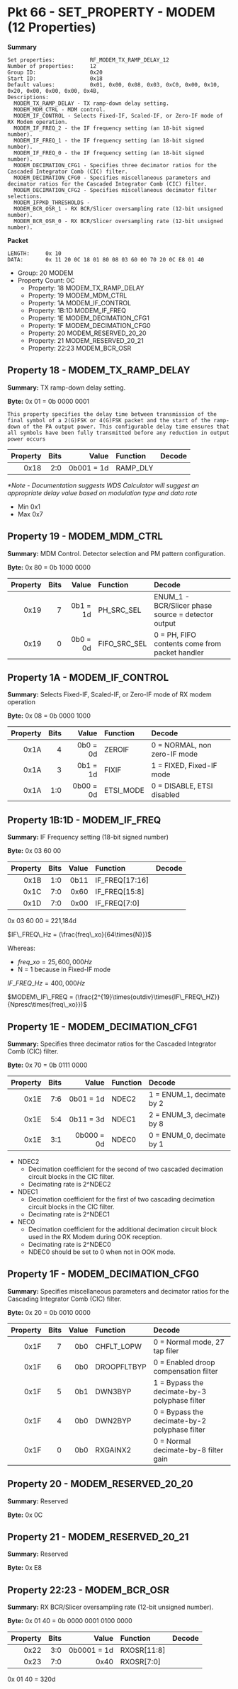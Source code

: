 # Pkt 66 - SET_PROPERTY - MODEM (12 Properties)

**Summary**
```
Set properties:           RF_MODEM_TX_RAMP_DELAY_12
Number of properties:     12
Group ID:                 0x20
Start ID:                 0x18
Default values:           0x01, 0x00, 0x08, 0x03, 0xC0, 0x00, 0x10, 0x20, 0x00, 0x00, 0x00, 0x4B, 
Descriptions:
  MODEM_TX_RAMP_DELAY - TX ramp-down delay setting.
  MODEM_MDM_CTRL - MDM control.
  MODEM_IF_CONTROL - Selects Fixed-IF, Scaled-IF, or Zero-IF mode of RX Modem operation.
  MODEM_IF_FREQ_2 - the IF frequency setting (an 18-bit signed number).
  MODEM_IF_FREQ_1 - the IF frequency setting (an 18-bit signed number).
  MODEM_IF_FREQ_0 - the IF frequency setting (an 18-bit signed number).
  MODEM_DECIMATION_CFG1 - Specifies three decimator ratios for the Cascaded Integrator Comb (CIC) filter.
  MODEM_DECIMATION_CFG0 - Specifies miscellaneous parameters and decimator ratios for the Cascaded Integrator Comb (CIC) filter.
  MODEM_DECIMATION_CFG2 - Specifies miscellaneous decimator filter selections.
  MODEM_IFPKD_THRESHOLDS - 
  MODEM_BCR_OSR_1 - RX BCR/Slicer oversampling rate (12-bit unsigned number).
  MODEM_BCR_OSR_0 - RX BCR/Slicer oversampling rate (12-bit unsigned number).
```

**Packet**
```
LENGTH:     0x 10
DATA:       0x 11 20 0C 18 01 80 08 03 60 00 70 20 0C E8 01 40
```
- Group:            20  MODEM
- Property Count:   0C
  - Property:       18      MODEM_TX_RAMP_DELAY
  - Property:       19      MODEM_MDM_CTRL
  - Property:       1A      MODEM_IF_CONTROL
  - Property:       1B:1D   MODEM_IF_FREQ
  - Property:       1E      MODEM_DECIMATION_CFG1
  - Property:       1F      MODEM_DECIMATION_CFG0
  - Property:       20      MODEM_RESERVED_20_20
  - Property:       21      MODEM_RESERVED_20_21
  - Property:       22:23   MODEM_BCR_OSR

## Property 18 - MODEM_TX_RAMP_DELAY

**Summary:**    TX ramp-down delay setting.

**Byte:**       0x 01 = 0b 0000 0001

```
This property specifies the delay time between transmission of the final symbol of a 2(G)FSK or 4(G)FSK packet and the start of the ramp-down of the PA output power. This configurable delay time ensures that all symbols have been fully transmitted before any reduction in output power occurs
```


| Property | Bits | Value      | Function                | Decode   |
| -------: | ---: | ----:      | :-------                | :-----   |
| 0x18     | 2:0  | 0b001 = 1d | RAMP_DLY                |          |

*\*Note - Documentation suggests WDS Calculator will suggest an appropriate delay value based on modulation type and data rate*

- Min 0x1
- Max 0x7

## Property 19 - MODEM_MDM_CTRL

**Summary:**    MDM Control. Detector selection and PM pattern configuration.

**Byte:**       0x 80  = 0b 1000 0000

| Property | Bits | Value      | Function                | Decode   |
| -------: | ---: | ----:      | :-------                | :-----   |
| 0x19     | 7    | 0b1 = 1d   | PH_SRC_SEL              | ENUM_1 - BCR/Slicer phase source = detector output |
| 0x19     | 0    | 0b0 = 0d   | FIFO_SRC_SEL            | 0 = PH, FIFO contents come from packet handler |

## Property 1A - MODEM_IF_CONTROL

**Summary:**     Selects Fixed-IF, Scaled-IF, or Zero-IF mode of RX modem operation

**Byte:**        0x 08 = 0b 0000 1000

| Property | Bits | Value      | Function                | Decode   |
| -------: | ---: | ----:      | :-------                | :-----   |
| 0x1A     | 4    | 0b0 = 0d   | ZEROIF                  | 0 = NORMAL, non zero-IF mode |
| 0x1A     | 3    | 0b1 = 1d   | FIXIF                   | 1 = FIXED, Fixed-IF mode |
| 0x1A     | 1:0  | 0b00 = 0d  | ETSI_MODE               | 0 = DISABLE, ETSI disabled |

## Property 1B:1D - MODEM_IF_FREQ

**Summary:**    IF Frequency setting (18-bit signed number)

**Byte:**       0x 03 60 00

| Property | Bits | Value      | Function                | Decode   |
| -------: | ---: | ----:      | :-------                | :-----   |
| 0x1B     | 1:0  | 0b11       | IF_FREQ[17:16]          |          | 
| 0x1C     | 7:0  | 0x60       | IF_FREQ[15:8]           |          |
| 0x1D     | 7:0  | 0x00       | IF_FREQ[7:0]            |          |

0x 03 60 00 = 221,184d

$IF\_FREQ\_Hz = (\frac{freq\_xo}{64\times{N}})$

Whereas:
- $freq\_xo = 25,600,000 Hz$
- N = 1 because in Fixed-IF mode

$IF\_FREQ\_Hz = 400,000 Hz$

$MODEM\_IF\_FREQ = (\frac{2^{19}\times{outdiv}\times{IF\_FREQ\_HZ}}{Npresc\times{freq\_xo}})$

## Property 1E - MODEM_DECIMATION_CFG1

**Summary:**    Specifies three decimator ratios for the Cascaded Integrator Comb (CIC) filter.

**Byte:**       0x 70 = 0b 0111 0000

| Property | Bits | Value      | Function                | Decode   |
| -------: | ---: | ----:      | :-------                | :-----   |
| 0x1E     | 7:6  | 0b01 = 1d  | NDEC2                   | 1 = ENUM_1, decimate by 2 |
| 0x1E     | 5:4  | 0b11 = 3d  | NDEC1                   | 2 = ENUM_3, decimate by 8 |
| 0x1E     | 3:1  | 0b000 = 0d | NDEC0                   | 0 = ENUM_0, decimate by 1 |

- NDEC2
   - Decimation coefficient for the second of two cascaded decimation circuit blocks in the CIC filter.
   - Decimating rate is 2^NDEC2
- NDEC1
   -  Decimation coefficient for the first of two cascading decimation circuit blocks in the CIC filter.
    - Decimating rate is 2^NDEC1
- NEC0
    - Decimation coefficient for the additional decimation circuit block used in the RX Modem during OOK reception.
    - Decimating rate is 2^NDEC0
    - NDEC0 should be set to 0 when not in OOK mode. 

## Property 1F - MODEM_DECIMATION_CFG0

**Summary:**    Specifies miscellaneous parameters and decimator ratios for the Cascading Integrator Comb (CIC) filter.

**Byte:**       0x 20 = 0b 0010 0000

| Property | Bits | Value      | Function                | Decode   |
| -------: | ---: | ----:      | :-------                | :-----   |
| 0x1F     | 7    | 0b0        | CHFLT_LOPW              | 0 = Normal mode, 27 tap filer |
| 0x1F     | 6    | 0b0        | DROOPFLTBYP             | 0 = Enabled droop compensation filter |
| 0x1F     | 5    | 0b1        | DWN3BYP                 | 1 = Bypass the decimate-by-3 polyphase filter |
| 0x1F     | 4    | 0b0        | DWN2BYP                 | 0 = Bypass the decimate-by-2 polyphase filter |
| 0x1F     | 0    | 0b0        | RXGAINX2                | 0 = Normal decimate-by-8 filter gain |

## Property 20 - MODEM_RESERVED_20_20

**Summary:**    Reserved

**Byte:**       0x 0C

## Property 21 - MODEM_RESERVED_20_21

**Summary:**    Reserved

**Byte:**       0x E8


## Property 22:23 - MODEM_BCR_OSR

**Summary:**    RX BCR/Slicer oversampling rate (12-bit unsigned number).

**Byte:**       0x 01 40 = 0b 0000 0001 0100 0000

| Property | Bits | Value       | Function                | Decode   |
| -------: | ---: | ----:       | :-------                | :-----   |
| 0x22     | 3:0  | 0b0001 = 1d | RXOSR[11:8]             |          |
| 0x23     | 7:0  | 0x40        | RXOSR[7:0]              |          | 

0x 01 40 = 320d